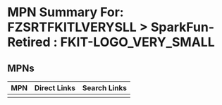 



# MPN Summary For: FZSRTFKITLVERYSLL > SparkFun-Retired : FKIT-LOGO_VERY_SMALL

## MPNs
  

|MPN|Direct Links|Search Links|
| :--- | :--- | :--- |
||||
